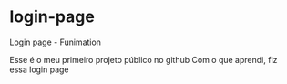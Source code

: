 # login-page
 Login page - Funimation
 
 Esse é o meu primeiro projeto público no github
 Com o que aprendi, fiz essa login page
